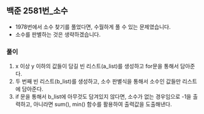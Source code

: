 ## 백준 2581번_소수

* 1978번에서 소수 찾기를 풀었다면, 수월하게 풀 수 있는 문제였습니다.
* 소수를 판별하는 것은 생략하겠습니다.

### 풀이
1. x 이상 y 이하의 값들이 담길 빈 리스트(a_list)를 생성하고 for문을 통해서 담아준다.
2. 두 번째 빈 리스트(b_list)를 생성하고, 소수 판별식을 통해서 소수인 값들만 리스트에 담아준다.
3. if 문을 통해서 b_list에 아무것도 담겨있지 않다면, 소수가 없는 경우임으로 -1을 출력하고, 아니라면 sum(), min() 함수를 활용하여 출력값을 도출해낸다.